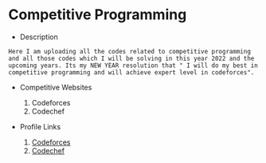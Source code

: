 # Competitive Programming

- Description

```
Here I am uploading all the codes related to competitive programming
and all those codes which I will be solving in this year 2022 and the upcoming years. Its my NEW YEAR resolution that " I will do my best in competitive programming and will achieve expert level in codeforces".
```

- Competitive Websites
    1. Codeforces
    2. Codechef

- Profile Links
    1. <a href = "https://codeforces.com/profile/vishnupsingh523">Codeforces</a>
    2. <a href = "https://www.codechef.com/users/vishnupsingh52">Codechef</a>